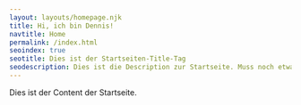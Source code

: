 ```yaml
--- 
layout: layouts/homepage.njk
title: Hi, ich bin Dennis!
navtitle: Home
permalink: /index.html
seoindex: true
seotitle: Dies ist der Startseiten-Title-Tag
seodescription: Dies ist die Description zur Startseite. Muss noch etwas länger.
--- 
```

Dies ist der Content der Startseite.